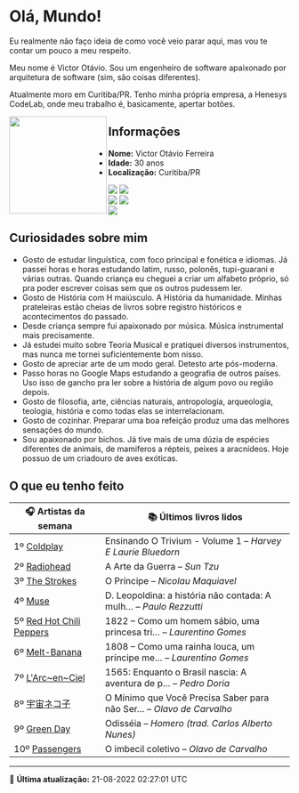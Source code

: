 # Olá, Mundo!

Eu realmente não faço ideia de como você veio parar aqui, mas vou te contar um pouco a meu respeito.

Meu nome é Victor Otávio. Sou um engenheiro de software apaixonado por arquitetura de software (sim, são coisas diferentes).

Atualmente moro em Curitiba/PR. Tenho minha própria empresa, a Henesys CodeLab, onde meu trabalho é, basicamente, apertar botões.

<img align="left" src="https://github.com/vctrtvfrrr/vctrtvfrrr/raw/master/octocat.png" alt="" width="175" />

## Informações

- **Nome:** Victor Otávio Ferreira
- **Idade:** 30 anos
- **Localização:** Curitiba/PR

[![](https://img.shields.io/badge/LinkedIn-victorotavio-blue)](https://www.linkedin.com/in/victorotavio/) [![](https://img.shields.io/badge/Twitter-@vctrtvfrrr-blue)](https://twitter.com/vctrtvfrrr)  
[![](https://img.shields.io/badge/GitHub-vctrtvfrrr-24292e)](https://github.com/vctrtvfrrr) [![](https://img.shields.io/badge/GitLab-vctrtvfrrr-ec5d16)](https://gitlab.com/vctrtvfrrr)  
[![](https://img.shields.io/badge/Email-victor@otavioferreira.com.br-red)](mailto:victor@otavioferreira.com.br)  

## Curiosidades sobre mim

-   Gosto de estudar linguística, com foco principal e fonética e idiomas. Já passei horas e horas estudando latim, russo, polonês, tupi-guarani e várias outras. Quando criança eu cheguei a criar um alfabeto próprio, só pra poder escrever coisas sem que os outros pudessem ler.
-   Gosto de História com H maiúsculo. A História da humanidade. Minhas prateleiras estão cheias de livros sobre registro históricos e acontecimentos do passado.
-   Desde criança sempre fui apaixonado por música. Música instrumental mais precisamente.
-   Já estudei muito sobre Teoria Musical e pratiquei diversos instrumentos, mas nunca me tornei suficientemente bom nisso.
-   Gosto de apreciar arte de um modo geral. Detesto arte pós-moderna.
-   Passo horas no Google Maps estudando a geografia de outros países. Uso isso de gancho pra ler sobre a história de algum povo ou região depois.
-   Gosto de filosofia, arte, ciências naturais, antropologia, arqueologia, teologia, história e como todas elas se interrelacionam.
-   Gosto de cozinhar. Preparar uma boa refeição produz uma das melhores sensações do mundo.
-   Sou apaixonado por bichos. Já tive mais de uma dúzia de espécies diferentes de animais, de mamiferos a répteis, peixes a aracnídeos. Hoje possuo de um criadouro de aves exóticas.


## O que eu tenho feito

|                                  🎧 Artistas da semana                                   |                      📚 Últimos livros lidos                      |
|------------------------------------------------------------------------------------------|-------------------------------------------------------------------|
| 1º [Coldplay](https://www.last.fm/music/Coldplay)                                        | Ensinando O Trivium - Volume 1	–	_Harvey E Laurie Bluedorn_         |
| 2º [Radiohead](https://www.last.fm/music/Radiohead)                                      | A Arte da Guerra	–	_Sun Tzu_                                        |
| 3º [The Strokes](https://www.last.fm/music/The+Strokes)                                  | O Príncipe	–	_Nicolau Maquiavel_                                    |
| 4º [Muse](https://www.last.fm/music/Muse)                                                | D. Leopoldina: a história não contada: A mulh…	–	_Paulo Rezzutti_   |
| 5º [Red Hot Chili Peppers](https://www.last.fm/music/Red+Hot+Chili+Peppers)              | 1822 – Como um homem sábio, uma princesa tri…	–	_Laurentino Gomes_  |
| 6º [Melt-Banana](https://www.last.fm/music/Melt-Banana)                                  | 1808 – Como uma rainha louca, um príncipe me…	–	_Laurentino Gomes_  |
| 7º [L'Arc~en~Ciel](https://www.last.fm/music/L%27Arc~en~Ciel)                            | 1565: Enquanto o Brasil nascia: A aventura de p…	–	_Pedro Doria_    |
| 8º [宇宙ネコ子](https://www.last.fm/music/%E5%AE%87%E5%AE%99%E3%83%8D%E3%82%B3%E5%AD%90) | O Mínimo que Você Precisa Saber para não Ser…	–	_Olavo de Carvalho_ |
| 9º [Green Day](https://www.last.fm/music/Green+Day)                                      | Odisséia	–	_Homero (trad. Carlos Alberto Nunes)_                    |
| 10º [Passengers](https://www.last.fm/music/Passengers)                                   | O imbecil coletivo	–	_Olavo de Carvalho_                            |


---

🚀 **Última atualização:** 21-08-2022 02:27:01 UTC